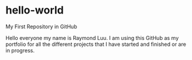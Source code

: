 # hello-world
My First Repository in GitHub

Hello everyone my name is Raymond Luu. I am using this GitHub as my portfolio for all the different projects that I have started and finished or are in progress.
